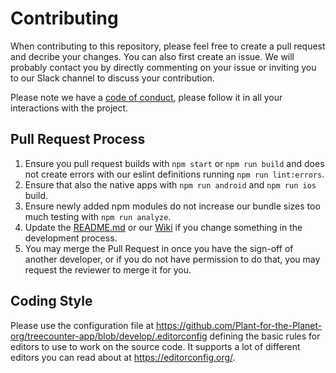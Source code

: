 # Contributing

When contributing to this repository, please feel free to create a pull request and decribe your changes. You can also first create an issue. We will probably contact you by directly commenting on your issue or inviting you to our Slack channel to discuss your contribution.

Please note we have a [code of conduct](https://github.com/Plant-for-the-Planet-org/treecounter-app/blob/develop/CODE_OF_CONDUCT.md), please follow it in all your interactions with the project.

## Pull Request Process

1. Ensure you pull request builds with `npm start` or `npm run build` and does not create errors with our eslint definitions running `npm run lint:errors`.
2. Ensure that also the native apps with `npm run android` and `npm run ios` build.
3. Ensure newly added npm modules do not increase our bundle sizes too much testing with `npm run analyze`.
4. Update the [README.md](https://github.com/Plant-for-the-Planet-org/treecounter-app/blob/develop/README.md) or our [Wiki](https://github.com/Plant-for-the-Planet-org/treecounter-app/wiki) if you change something in the development process.
5. You may merge the Pull Request in once you have the sign-off of another developer, or if you 
   do not have permission to do that, you may request the reviewer to merge it for you.

## Coding Style

Please use the configuration file at https://github.com/Plant-for-the-Planet-org/treecounter-app/blob/develop/.editorconfig defining the basic rules for editors to use to work on the source code. It supports a lot of different editors you can read about at https://editorconfig.org/.

